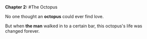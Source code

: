 **Chapter 2:**
#The Octopus

No one thought an **octopus** could ever find love.

But when **the man** walked in to a certain bar, this octopus's life was changed forever.